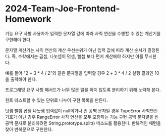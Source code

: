 # 2024-Team-Joe-Frontend-Homework

기능 요구 사항
사용자가 입력한 문자열 값에 따라 사칙 연산을 수행할 수 있는 계산기를 구현해야 한다.

문자열 계산기는 사칙 연산의 계산 우선순위가 아닌 입력 값에 따라 계산 순서가 결정된다. 즉, 수학에서는 곱셈, 나눗셈이 덧셈, 뺄셈 보다 먼저 계산해야 하지만 이를 무시한다.

예를 들어 "2 + 3 * 4 / 2"와 같은 문자열을 입력할 경우 2 + 3 * 4 / 2 실행 결과인 10을 출력해야 한다.

프로그래밍 요구 사항
메서드가 너무 많은 일을 하지 않도록 분리하기 위해 노력해 본다.

힌트
테스트할 수 있는 단위로 나누어 구현 목록을 만든다.

덧셈
뺄셈
곱셈
나눗셈
입력값이 null이거나 빈 공백 문자일 경우 TypeError
사칙연산 기호가 아닌 경우 RangeError
사칙 연산을 모두 포함하는 기능 구현
공백 문자열을 빈 공백 문자로 분리하려면 String.prototype.split() 메소드를 활용한다. 반복적인 패턴을 찾아 반복문으로 구현한다.
